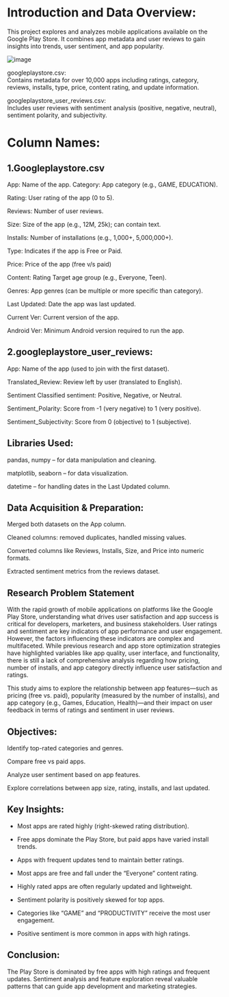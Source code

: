 

# Introduction and Data Overview:
This project explores and analyzes mobile applications available on the Google Play Store.
It combines app metadata and user reviews to gain insights into trends, user sentiment, and app popularity.

![image](https://github.com/user-attachments/assets/537e199d-b308-4372-9460-471d30c8100b)



googleplaystore.csv:                
Contains metadata for over 10,000 apps including ratings, category, reviews, installs, type, price, content rating, and update information.

googleplaystore_user_reviews.csv:                                                                                                                                                          
    Includes user reviews with sentiment analysis (positive, negative, neutral), sentiment polarity, and subjectivity.

# Column Names:
## 1.Googleplaystore.csv

App: Name of the app.
Category: App category (e.g., GAME, EDUCATION).

Rating: User rating of the app (0 to 5).

Reviews: Number of user reviews.

Size: Size of the app (e.g., 12M, 25k); can contain text.

Installs: Number of installations (e.g., 1,000+, 5,000,000+).

Type: Indicates if the app is Free or Paid.

Price: Price of the app (free v/s paid)

Content: Rating	Target age group (e.g., Everyone, Teen).

Genres: App genres (can be multiple or more specific than category).

Last Updated: Date the app was last updated.

Current Ver: Current version of the app.

Android Ver: Minimum Android version required to run the app.

## 2.googleplaystore_user_reviews:

App: Name of the app (used to join with the first dataset).

Translated_Review: Review left by user (translated to English).

Sentiment	Classified sentiment: Positive, Negative, or Neutral.

Sentiment_Polarity: Score from -1 (very negative) to 1 (very positive).

Sentiment_Subjectivity: Score from 0 (objective) to 1 (subjective).

## Libraries Used:
pandas, numpy – for data manipulation and cleaning.

matplotlib, seaborn – for data visualization.

datetime – for handling dates in the Last Updated column.

## Data Acquisition & Preparation:

Merged both datasets on the App column.

Cleaned columns: removed duplicates, handled missing values.

Converted columns like Reviews, Installs, Size, and Price into numeric formats.

Extracted sentiment metrics from the reviews dataset.

## Research Problem Statement
With the rapid growth of mobile applications on platforms like the Google Play Store, understanding what drives user satisfaction and app success is critical for developers, marketers, and business stakeholders. User ratings and sentiment are key indicators of app performance and user engagement. However, the factors influencing these indicators are complex and multifaceted. While previous research and app store optimization strategies have highlighted variables like app quality, user interface, and functionality, there is still a lack of comprehensive analysis regarding how pricing, number of installs, and app category directly influence user satisfaction and ratings.

This study aims to explore the relationship between app features—such as pricing (free vs. paid), popularity (measured by the number of installs), and app category (e.g., Games, Education, Health)—and their impact on user feedback in terms of ratings and sentiment in user reviews.

## Objectives:

Identify top-rated categories and genres.

Compare free vs paid apps.

Analyze user sentiment based on app features.

Explore correlations between app size, rating, installs, and last updated.

## Key Insights:
* Most apps are rated highly (right-skewed rating distribution).

* Free apps dominate the Play Store, but paid apps have varied install trends.

* Apps with frequent updates tend to maintain better ratings.

* Most apps are free and fall under the “Everyone” content rating.

* Highly rated apps are often regularly updated and lightweight.

* Sentiment polarity is positively skewed for top apps.

* Categories like “GAME” and “PRODUCTIVITY” receive the most user engagement.

* Positive sentiment is more common in apps with high ratings.

## Conclusion:
The Play Store is dominated by free apps with high ratings and frequent updates. Sentiment analysis and feature exploration reveal valuable patterns that can guide app development and marketing strategies.



